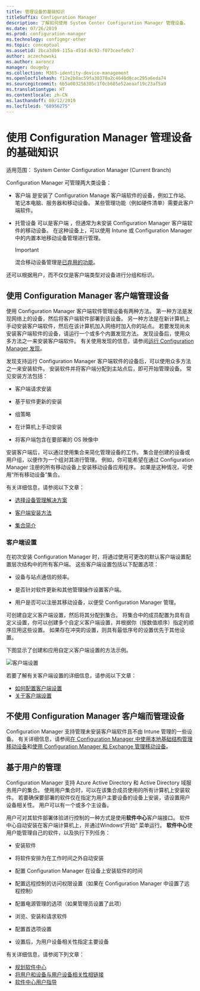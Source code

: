 ```yaml
---
title: 管理设备的基础知识
titleSuffix: Configuration Manager
description: 了解如何使用 System Center Configuration Manager 管理设备。
ms.date: 07/26/2019
ms.prod: configuration-manager
ms.technology: configmgr-other
ms.topic: conceptual
ms.assetid: 2bca3db9-115a-451d-8c93-f073ceefe0c7
author: aczechowski
ms.author: aaroncz
manager: dougeby
ms.collection: M365-identity-device-management
ms.openlocfilehash: f12e2b8ac59fa30370a2c4640d8cac295a6eda74
ms.sourcegitcommit: 6b5a003256305c1f0cb605e52aeaaf19c23af5a9
ms.translationtype: HT
ms.contentlocale: zh-CN
ms.lasthandoff: 08/12/2019
ms.locfileid: "68956275"
---
```

# <a name="fundamentals-of-managing-devices-with-configuration-manager"></a>使用 Configuration Manager 管理设备的基础知识

适用范围：  System Center Configuration Manager (Current Branch)

Configuration Manager 可管理两大类设备：

- 客户端  是安装了 Configuration Manage 客户端软件的设备，例如工作站、笔记本电脑、服务器和移动设备。 某些管理功能（例如硬件清单）需要此客户端软件。  

- 托管设备  可以是客户端  ，但通常为未安装 Configuration Manager 客户端软件的移动设备。 在这种设备上，可以使用 Intune 或 Configuration Manager 中的内置本地移动设备管理进行管理。

    > [!Important]  
    > 混合移动设备管理是[已弃用的功能](/sccm/mdm/understand/hybrid-mobile-device-management)。

还可以根据用户，而不仅仅是客户端类型对设备进行分组和标识。

## <a name="managing-devices-with-the-configuration-manager-client"></a>使用 Configuration Manager 客户端管理设备

使用 Configuration Manager 客户端软件管理设备有两种方法。 第一种方法是发现网络上的设备，然后将客户端软件部署到该设备。 另一种方法是在新计算机上手动安装客户端软件，然后在该计算机加入网络时加入你的站点。 若要发现尚未安装客户端软件的设备，请运行一个或多个内置发现方法。 发现设备后，使用众多方法之一来安装客户端软件。 有关使用发现的信息，请参阅[运行 Configuration Manager 发现](/sccm/core/servers/deploy/configure/run-discovery)。  

发现支持运行 Configuration Manager 客户端软件的设备后，可以使用众多方法之一来安装软件。 安装软件并将客户端分配到主站点后，即可开始管理设备。 常见安装方法包括：

- 客户端请求安装

- 基于软件更新的安装

- 组策略

- 在计算机上手动安装

- 将客户端包含在要部署的 OS 映像中  

安装客户端后，可以通过使用集合来简化管理设备的工作。 集合是创建的设备或用户组，以便作为一个组对其进行管理。 例如，你可能希望在通过 Configuration Manager 注册的所有移动设备上安装移动设备应用程序。 如果是这种情况，可使用“所有移动设备”集合。  

有关详细信息，请参阅以下文章：  

- [选择设备管理解决方案](/sccm/core/plan-design/choose-a-device-management-solution)  

- [客户端安装方法](/sccm/core/clients/deploy/plan/client-installation-methods)  

- [集合简介](/sccm/core/clients/manage/collections/introduction-to-collections)  

### <a name="client-settings"></a>客户端设置

在初次安装 Configuration Manager 时，将通过使用可更改的默认客户端设置配置层次结构中的所有客户端。 这些客户端设置包括以下配置选项：

- 设备与站点通信的频率。

- 是否针对软件更新和其他管理操作设置客户端。

- 用户是否可以注册其移动设备，以便受 Configuration Manager 管理。  

可创建自定义客户端设置，然后将其分配到集合。 将集合中的成员配置为具有自定义设置，你可以创建多个自定义客户端设置，并根据你（按数值顺序）指定的顺序应用这些设置。 如果存在冲突的设置，则具有最低序号的设置优先于其他设置。  

下图显示了创建和应用自定义客户端设置的方法示例。  

![客户端设置](media/ClientSettings.gif)  

若要了解有关客户端设置的详细信息，请参阅以下文章：

- [如何配置客户端设置](/sccm/core/clients/deploy/configure-client-settings)
- [关于客户端设置](/sccm/core/clients/deploy/about-client-settings)


## <a name="managing-devices-without-the-configuration-manager-client"></a>不使用 Configuration Manager 客户端而管理设备

Configuration Manager 支持管理未安装客户端软件且不由 Intune 管理的一些设备。 有关详细信息，请参阅[在 Configuration Manager 中使用本地基础结构管理移动设备](/sccm/mdm/understand/manage-mobile-devices-with-on-premises-infrastructure)和[使用 Configuration Manager 和 Exchange 管理移动设备](/sccm/mdm/deploy-use/manage-mobile-devices-with-exchange-activesync)。  

## <a name="user-based-management"></a>基于用户的管理

Configuration Manager 支持 Azure Active Directory 和 Active Directory 域服务用户的集合。 使用用户集合时，可以在该集合成员使用的所有计算机上安装软件。 若要确保要部署的软件仅在指定为用户主要设备的设备上安装，请设置用户设备相关性。 用户可以有一个或多个主设备。  

用户可对其软件部署体验进行控制的一种方式是使用**软件中心**客户端接口。  软件中心自动安装在客户端计算机上，并通过Windows“开始”  菜单运行。 **软件中心**使用户能管理自己的软件，以及执行下列任务：  

- 安装软件  

- 将软件安排为在工作时间之外自动安装  

- 配置 Configuration Manager 在设备上安装软件的时间  

- 配置远程控制的访问权限设置（如果在 Configuration Manager 中设置了远程控制）  

- 配置电源管理的选项（如果管理员设置了此项）  

- 浏览、安装和请求软件

- 配置首选项设置

- 设置后，为用户设备相关性指定主要设备

有关详细信息，请参阅下列文章：

- [规划软件中心](/sccm/apps/plan-design/plan-for-software-center)
- [将用户和设备与用户设备相关性相链接](/sccm/apps/deploy-use/link-users-and-devices-with-user-device-affinity)
- [软件中心用户指导](/sccm/core/understand/software-center)
